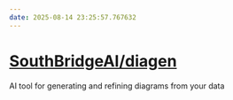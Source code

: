 ```yaml
---
date: 2025-08-14 23:25:57.767632
---
```


# [SouthBridgeAI/diagen](https://github.com/SouthBridgeAI/diagen)

AI tool for generating and refining diagrams from your data